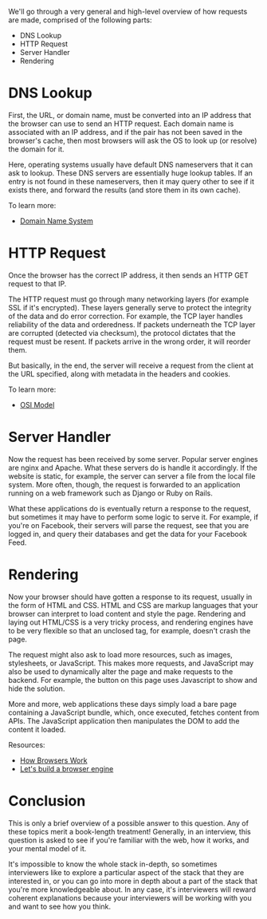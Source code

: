 We'll go through a very general and high-level overview of how requests are made, comprised of the following parts:

- DNS Lookup
- HTTP Request
- Server Handler
- Rendering

# DNS Lookup

First, the URL, or domain name, must be converted into an IP address that the browser can use to send an HTTP request. Each domain name is associated with an IP address, and if the pair has not been saved in the browser's cache, then most browsers will ask the OS to look up (or resolve) the domain for it.

Here, operating systems usually have default DNS nameservers that it can ask to lookup. These DNS servers are essentially huge lookup tables. If an entry is not found in these nameservers, then it may query other to see if it exists there, and forward the results (and store them in its own cache).

To learn more:

- [Domain Name System](https://en.wikipedia.org/wiki/Domain_Name_System)

# HTTP Request
Once the browser has the correct IP address, it then sends an HTTP GET request to that IP.

The HTTP request must go through many networking layers (for example SSL if it's encrypted). These layers generally serve to protect the integrity of the data and do error correction. For example, the TCP layer handles reliability of the data and orderedness. If packets underneath the TCP layer are corrupted (detected via checksum), the protocol dictates that the request must be resent. If packets arrive in the wrong order, it will reorder them.

But basically, in the end, the server will receive a request from the client at the URL specified, along with metadata in the headers and cookies.

To learn more:

- [OSI Model](https://en.wikipedia.org/wiki/OSI_model)

# Server Handler

Now the request has been received by some server. Popular server engines are nginx and Apache. What these servers do is handle it accordingly. If the website is static, for example, the server can server a file from the local file system. More often, though, the request is forwarded to an application running on a web framework such as Django or Ruby on Rails.

What these applications do is eventually return a response to the request, but sometimes it may have to perform some logic to serve it. For example, if you're on Facebook, their servers will parse the request, see that you are logged in, and query their databases and get the data for your Facebook Feed.

# Rendering

Now your browser should have gotten a response to its request, usually in the form of HTML and CSS. HTML and CSS are markup languages that your browser can interpret to load content and style the page. Rendering and laying out HTML/CSS is a very tricky process, and rendering engines have to be very flexible so that an unclosed tag, for example, doesn't crash the page.

The request might also ask to load more resources, such as images, stylesheets, or JavaScript. This makes more requests, and JavaScript may also be used to dynamically alter the page and make requests to the backend. For example, the button on this page uses Javascript to show and hide the solution.

More and more, web applications these days simply load a bare page containing a JavaScript bundle, which, once executed, fetches content from APIs. The JavaScript application then manipulates the DOM to add the content it loaded.

Resources:

- [How Browsers Work](http://taligarsiel.com/Projects/howbrowserswork1.htm)
- [Let's build a browser engine](https://limpet.net/mbrubeck/2014/08/08/toy-layout-engine-1.html)

# Conclusion

This is only a brief overview of a possible answer to this question. Any of these topics merit a book-length treatment! Generally, in an interview, this question is asked to see if you're familiar with the web, how it works, and your mental model of it.

It's impossible to know the whole stack in-depth, so sometimes interviewers like to explore a particular aspect of the stack that they are interested in, or you can go into more in depth about a part of the stack that you're more knowledgeable about. In any case, it's interviewers will reward coherent explanations because your interviewers will be working with you and want to see how you think.
